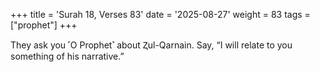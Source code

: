 +++
title = 'Surah 18, Verses 83'
date = '2025-08-27'
weight = 83
tags = ["prophet"]
+++

They ask you ˹O Prophet˺ about Ⱬul-Qarnain. Say, “I will relate to you something of his narrative.”